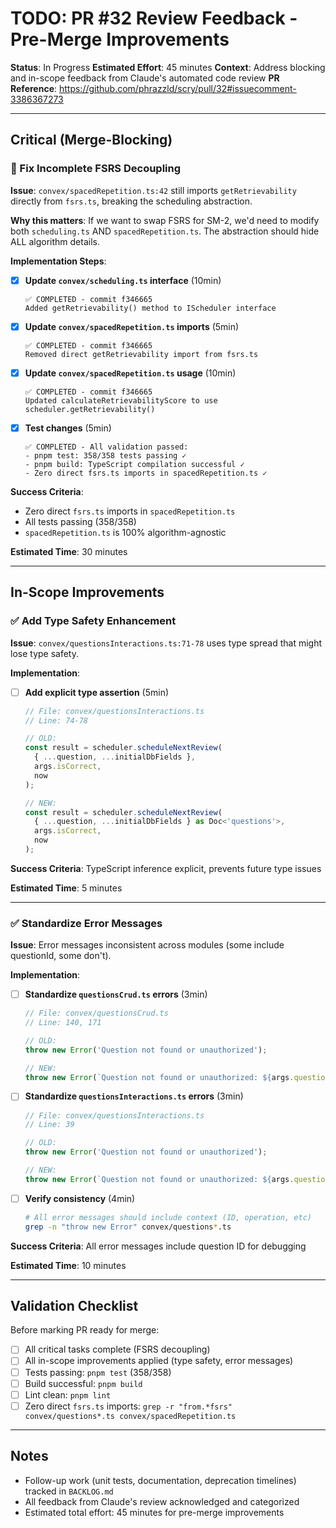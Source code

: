 # TODO: PR #32 Review Feedback - Pre-Merge Improvements

**Status**: In Progress
**Estimated Effort**: 45 minutes
**Context**: Address blocking and in-scope feedback from Claude's automated code review
**PR Reference**: https://github.com/phrazzld/scry/pull/32#issuecomment-3386367273

---

## Critical (Merge-Blocking)

### 🚨 Fix Incomplete FSRS Decoupling

**Issue**: `convex/spacedRepetition.ts:42` still imports `getRetrievability` directly from `fsrs.ts`, breaking the scheduling abstraction.

**Why this matters**: If we want to swap FSRS for SM-2, we'd need to modify both `scheduling.ts` AND `spacedRepetition.ts`. The abstraction should hide ALL algorithm details.

**Implementation Steps**:

- [x] **Update `convex/scheduling.ts` interface** (10min)
  ```
  ✅ COMPLETED - commit f346665
  Added getRetrievability() method to IScheduler interface
  ```

- [x] **Update `convex/spacedRepetition.ts` imports** (5min)
  ```
  ✅ COMPLETED - commit f346665
  Removed direct getRetrievability import from fsrs.ts
  ```

- [x] **Update `convex/spacedRepetition.ts` usage** (10min)
  ```
  ✅ COMPLETED - commit f346665
  Updated calculateRetrievabilityScore to use scheduler.getRetrievability()
  ```

- [x] **Test changes** (5min)
  ```
  ✅ COMPLETED - All validation passed:
  - pnpm test: 358/358 tests passing ✓
  - pnpm build: TypeScript compilation successful ✓
  - Zero direct fsrs.ts imports in spacedRepetition.ts ✓
  ```

**Success Criteria**:
- Zero direct `fsrs.ts` imports in `spacedRepetition.ts`
- All tests passing (358/358)
- `spacedRepetition.ts` is 100% algorithm-agnostic

**Estimated Time**: 30 minutes

---

## In-Scope Improvements

### ✅ Add Type Safety Enhancement

**Issue**: `convex/questionsInteractions.ts:71-78` uses type spread that might lose type safety.

**Implementation**:

- [ ] **Add explicit type assertion** (5min)
  ```typescript
  // File: convex/questionsInteractions.ts
  // Line: 74-78

  // OLD:
  const result = scheduler.scheduleNextReview(
    { ...question, ...initialDbFields },
    args.isCorrect,
    now
  );

  // NEW:
  const result = scheduler.scheduleNextReview(
    { ...question, ...initialDbFields } as Doc<'questions'>,
    args.isCorrect,
    now
  );
  ```

**Success Criteria**: TypeScript inference explicit, prevents future type issues

**Estimated Time**: 5 minutes

---

### ✅ Standardize Error Messages

**Issue**: Error messages inconsistent across modules (some include questionId, some don't).

**Implementation**:

- [ ] **Standardize `questionsCrud.ts` errors** (3min)
  ```typescript
  // File: convex/questionsCrud.ts
  // Line: 140, 171

  // OLD:
  throw new Error('Question not found or unauthorized');

  // NEW:
  throw new Error(`Question not found or unauthorized: ${args.questionId}`);
  ```

- [ ] **Standardize `questionsInteractions.ts` errors** (3min)
  ```typescript
  // File: convex/questionsInteractions.ts
  // Line: 39

  // OLD:
  throw new Error('Question not found or unauthorized');

  // NEW:
  throw new Error(`Question not found or unauthorized: ${args.questionId}`);
  ```

- [ ] **Verify consistency** (4min)
  ```bash
  # All error messages should include context (ID, operation, etc)
  grep -n "throw new Error" convex/questions*.ts
  ```

**Success Criteria**: All error messages include question ID for debugging

**Estimated Time**: 10 minutes

---

## Validation Checklist

Before marking PR ready for merge:

- [ ] All critical tasks complete (FSRS decoupling)
- [ ] All in-scope improvements applied (type safety, error messages)
- [ ] Tests passing: `pnpm test` (358/358)
- [ ] Build successful: `pnpm build`
- [ ] Lint clean: `pnpm lint`
- [ ] Zero direct `fsrs.ts` imports: `grep -r "from.*fsrs" convex/questions*.ts convex/spacedRepetition.ts`

---

## Notes

- Follow-up work (unit tests, documentation, deprecation timelines) tracked in `BACKLOG.md`
- All feedback from Claude's review acknowledged and categorized
- Estimated total effort: 45 minutes for pre-merge improvements
